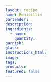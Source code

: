 ```yaml
---
layout: recipe
name: Penicillin
bartender:
description:
ingredients:
  - name:
    quantity:
garnish:
glass:
instructions_html:
image:
tags:
products:
featured: false
---
```

